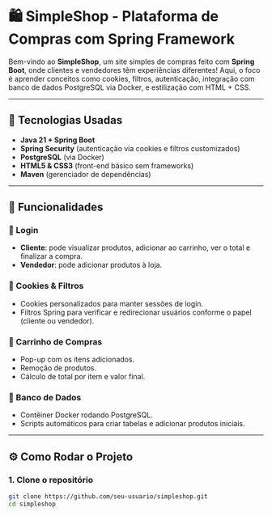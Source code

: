 # 🛍️ SimpleShop - Plataforma de Compras com Spring Framework

Bem-vindo ao **SimpleShop**, um site simples de compras feito com **Spring Boot**, onde clientes e vendedores têm experiências diferentes! Aqui, o foco é aprender conceitos como cookies, filtros, autenticação, integração com banco de dados PostgreSQL via Docker, e estilização com HTML + CSS.

---

## 🚀 Tecnologias Usadas

- **Java 21 + Spring Boot**
- **Spring Security** (autenticação via cookies e filtros customizados)
- **PostgreSQL** (via Docker)
- **HTML5 & CSS3** (front-end básico sem frameworks)
- **Maven** (gerenciador de dependências)

---

## 🧠 Funcionalidades

### 👥 Login
- **Cliente**: pode visualizar produtos, adicionar ao carrinho, ver o total e finalizar a compra.
- **Vendedor**: pode adicionar produtos à loja.

### 🧩 Cookies & Filtros
- Cookies personalizados para manter sessões de login.
- Filtros Spring para verificar e redirecionar usuários conforme o papel (cliente ou vendedor).

### 🛒 Carrinho de Compras
- Pop-up com os itens adicionados.
- Remoção de produtos.
- Cálculo de total por item e valor final.

### 💾 Banco de Dados
- Contêiner Docker rodando PostgreSQL.
- Scripts automáticos para criar tabelas e adicionar produtos iniciais.

---

## ⚙️ Como Rodar o Projeto

### 1. Clone o repositório
```bash
git clone https://github.com/seu-usuario/simpleshop.git
cd simpleshop

